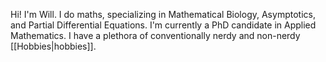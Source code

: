Hi! I'm Will. I do maths, specializing in Mathematical Biology, Asymptotics, and Partial Differential Equations. I'm currently a PhD candidate in Applied Mathematics. I have a plethora of conventionally nerdy and non-nerdy [[Hobbies|hobbies]]. 